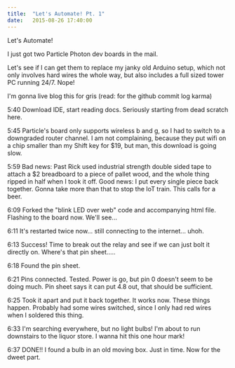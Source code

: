 ```yaml
---
title:  "Let's Automate! Pt. 1"
date:   2015-08-26 17:40:00
---
```


Let's Automate!

I just got two Particle Photon dev boards in the mail.

Let's see if I can get them to replace my janky old Arduino setup, which not only involves hard wires the whole way, but also includes a full sized tower PC running 24/7. Nope!

I'm gonna live blog this for gris (read: for the github commit log karma)

5:40 Download IDE, start reading docs. Seriously starting from dead scratch here.

5:45 Particle's board only supports wireless b and g, so I had to switch to a downgraded router channel. I am not complaining, because they put wifi on a chip smaller than my Shift key for $19, but man, this download is going slow.

5:59 Bad news: Past Rick used industrial strength double sided tape to attach a $2 breadboard to a piece of pallet wood, and the whole thing ripped in half when I took it off. Good news: I put every single piece back together. Gonna take more than that to stop the IoT train. This calls for a beer.

6:09 Forked the "blink LED over web" code and accompanying html file. Flashing to the board now. We'll see...

6:11 It's restarted twice now... still connecting to the internet... uhoh.

6:13 Success! Time to break out the relay and see if we can just bolt it directly on. Where's that pin sheet.....

6:18 Found the pin sheet. 

6:21 Pins connected. Tested. Power is go, but pin 0 doesn't seem to be doing much. Pin sheet says it can put 4.8 out, that should be sufficient.

6:25 Took it apart and put it back together. It works now. These things happen. Probably had some wires switched, since I only had red wires when I soldered this thing.

6:33 I'm searching everywhere, but no light bulbs! I'm about to run downstairs to the liquor store. I wanna hit this one hour mark!

6:37 DONE!! I found a bulb in an old moving box. Just in time. Now for the dweet part.


